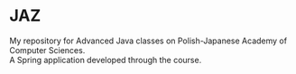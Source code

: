 # JAZ

My repository for Advanced Java classes on Polish-Japanese Academy of Computer Sciences.  
A Spring application developed through the course.